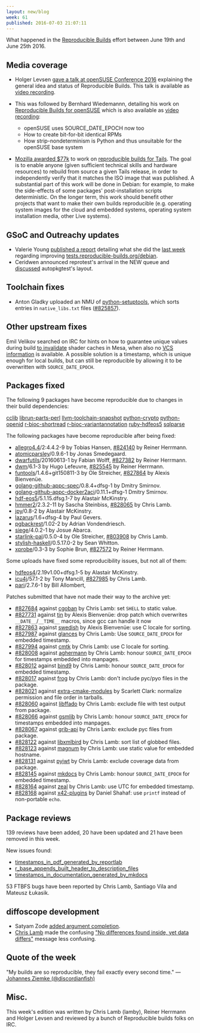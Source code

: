 ```yaml
---
layout: new/blog
week: 61
published: 2016-07-03 21:07:11
---
```


What happened in the [Reproducible
Builds](https://wiki.debian.org/ReproducibleBuilds) effort between June 19th and
June 25th 2016.

Media coverage
--------------

- Holger Levsen [gave a talk at openSUSE Conference 2016](https://events.opensuse.org/conference/oSC16/program/proposal/996) explaining the general idea and status of Reproducible Builds. This talk is available as [video recording](https://cdn.media.ccc.de/events/osc/2016/h264-hd/osc16-996-eng-Reproducible_builds_everywhere_and_beyond_hd.mp4).

- This was followed by Bernhard Wiedemannn, detailing his work on [Reproducible Builds for openSUSE](https://events.opensuse.org/conference/oSC16/program/proposal/838) which is also available as [video recording](https://cdn.media.ccc.de/events/osc/2016/h264-hd/osc16-984-eng-openSUSE_and_SUSE_Linux_Enterprise_hd.mp4):
  - openSUSE uses SOURCE_DATE_EPOCH now too
  - How to create bit-for-bit identical RPMs
  - How strip-nondeterminism is Python and thus unsuitable for the openSUSE base system

- [Mozilla awarded $77k](https://blog.mozilla.org/blog/2016/06/22/mozilla-awards-385000-to-open-source-projects-as-part-of-moss-mission-partners-program/) to work on [reproducible builds for Tails](https://tails.boum.org/blueprint/reproducible_builds/).
  The goal is to enable anyone (given sufficient technical skills and
  hardware resources) to rebuild from source a given Tails release, in
  order to independently verify that it matches the ISO image that
  was published. A substantial part of this work will be done in Debian:
  for example, to make the side-effects of some packages'
  post-installation scripts deterministic. On the longer term, this
  work should benefit other projects that want to make their own
  builds reproducible (e.g. operating system images for the cloud and
  embedded systems, operating system installation media, other Live
  systems).

GSoC and Outreachy updates
--------------------------

- Valerie Young [published a report](http://www.spectranaut.cc/?p=31) detailing what
  she did the <a href="/posts/60">last week</a> regarding improving [tests.reproducible-builds.org/debian](https://tests.reproducible-builds.org/debian/).
- Ceridwen announced reprotest's arrival in the NEW queue and [discussed](https://reproducible.alioth.debian.org/blog/posts/people/ceridwen/reprotest_week4/) autopkgtest's layout.


Toolchain fixes
---------------

 * Anton Gladky uploaded an NMU of [python-setuptools](https://tracker.debian.org/pkg/python-setuptools), which sorts entries in `native_libs.txt` files ([#825857](https://bugs.debian.org/825857)).

Other upstream fixes
--------------------

Emil Velikov searched on IRC for hints on how to guarantee unique values during
build [to invalidate](https://lists.freedesktop.org/archives/mesa-dev/2016-May/118554.html)
shader caches in Mesa, when also no
[VCS information](https://lists.freedesktop.org/archives/mesa-dev/2016-June/120709.html)
is available.  A possible solution is a timestamp, which is unique enough for
local builds, but can still be reproducible by allowing it to be overwritten
with `SOURCE_DATE_EPOCH`.

Packages fixed
--------------

The following 9 packages have become reproducible due to changes in their
build dependencies:

[cclib](https://tracker.debian.org/pkg/cclib)
[librun-parts-perl](https://tracker.debian.org/pkg/librun-parts-perl)
[llvm-toolchain-snapshot](https://tracker.debian.org/pkg/llvm-toolchain-snapshot)
[python-crypto](https://tracker.debian.org/pkg/python-crypto)
[python-openid](https://tracker.debian.org/pkg/python-openid)
[r-bioc-shortread](https://tracker.debian.org/pkg/r-bioc-shortread)
[r-bioc-variantannotation](https://tracker.debian.org/pkg/r-bioc-variantannotation)
[ruby-hdfeos5](https://tracker.debian.org/pkg/ruby-hdfeos5)
[sqlparse](https://tracker.debian.org/pkg/sqlparse)

The following packages have become reproducible after being fixed:

 * [allegro4.4](https://tracker.debian.org/pkg/allegro4.4)/2:4.4.2-9 by Tobias Hansen, [#824140](https://bugs.debian.org/824140) by Reiner Herrmann.
 * [atomicparsley](https://tracker.debian.org/pkg/atomicparsley)/0.9.6-1 by Jonas Smedegaard.
 * [dwarfutils](https://tracker.debian.org/pkg/dwarfutils)/20160613-1 by Fabian Wolff, [#827382](https://bugs.debian.org/827382) by Reiner Herrmann.
 * [dwm](https://tracker.debian.org/pkg/dwm)/6.1-3 by Hugo Lefeuvre, [#825545](https://bugs.debian.org/825545) by Reiner Herrmann.
 * [funtools](https://tracker.debian.org/pkg/funtools)/1.4.6+git150811-3 by Ole Streicher, [#827864](https://bugs.debian.org/827864) by Alexis Bienvenüe.
 * [golang-github-appc-spec](https://tracker.debian.org/pkg/golang-github-appc-spec)/0.8.4+dfsg-1 by Dmitry Smirnov.
 * [golang-github-appc-docker2aci](https://tracker.debian.org/pkg/golang-github-appc-docker2aci)/0.11.1+dfsg-1 Dmitry Smirnov.
 * [hdf-eos5](https://tracker.debian.org/pkg/hdf-eos5)/5.1.15.dfsg.1-7 by Alastair McKinstry.
 * [hmmer2](https://tracker.debian.org/pkg/hmmer2)/2.3.2-11 by Sascha Steinbiss, [#828065](https://bugs.debian.org/828065) by Chris Lamb.
 * [jpy](https://tracker.debian.org/pkg/jpy)/0.8-2 by Alastair McKinstry.
 * [lazarus](https://tracker.debian.org/pkg/lazarus)/1.6+dfsg-4 by Paul Gevers.
 * [pgbackrest](https://tracker.debian.org/pkg/pgbackrest)/1.02-2 by Adrian Vondendriesch.
 * [siege](https://tracker.debian.org/pkg/siege)/4.0.2-1 by Josue Abarca.
 * [starlink-pal](https://tracker.debian.org/pkg/starlink-pal)/0.5.0-4 by Ole Streicher, [#803908](https://bugs.debian.org/803908) by Chris Lamb.
 * [stylish-haskell](https://tracker.debian.org/pkg/stylish-haskell)/0.5.17.0-2 by Sean Whitton.
 * [xprobe](https://tracker.debian.org/pkg/xprobe)/0.3-3 by Sophie Brun, [#827572](https://bugs.debian.org/827572) by Reiner Herrmann.

Some uploads have fixed some reproducibility issues, but not all of them:

 * [hdfeos4](https://tracker.debian.org/pkg/hdfeos4)/2.19v1.00+dfsg.1-5 by Alastair McKinstry.
 * [icu4j](https://tracker.debian.org/pkg/icu4j)/57.1-2 by Tony Mancill, [#827985](https://bugs.debian.org/827985) by Chris Lamb.
 * [pari](https://tracker.debian.org/pkg/pari)/2.7.6-1 by Bill Allombert,

Patches submitted that have not made their way to the archive yet:

 * [#827684](https://bugs.debian.org/827684) against [cgoban](https://tracker.debian.org/pkg/cgoban) by Chris Lamb: set `SHELL` to static value.
 * [#827731](https://bugs.debian.org/827731) against [tin](https://tracker.debian.org/pkg/tin) by Alexis Bienvenüe: drop patch which overwrites `__DATE__`/`__TIME__` macros, since gcc can handle it now
 * [#827863](https://bugs.debian.org/827863) against [swedish](https://tracker.debian.org/pkg/swedish) by Alexis Bienvenüe: use C locale for sorting.
 * [#827987](https://bugs.debian.org/827987) against [glances](https://tracker.debian.org/pkg/glances) by Chris Lamb: Use `SOURCE_DATE_EPOCH` for embedded timestamp.
 * [#827994](https://bugs.debian.org/827994) against [cmtk](https://tracker.debian.org/pkg/cmtk) by Chris Lamb: use C locale for sorting.
 * [#828008](https://bugs.debian.org/828008) against [aghermann](https://tracker.debian.org/pkg/aghermann) by Chris Lamb: honour `SOURCE_DATE_EPOCH` for timestamps embedded into manpages.
 * [#828012](https://bugs.debian.org/828012) against [bind9](https://tracker.debian.org/pkg/bind9) by Chris Lamb: honour `SOURCE_DATE_EPOCH` for embedded timestamp.
 * [#828017](https://bugs.debian.org/828017) against [frog](https://tracker.debian.org/pkg/frog) by Chris Lamb: don't include pyc/pyo files in the package.
 * [#828021](https://bugs.debian.org/828021) against [extra-cmake-modules](https://tracker.debian.org/pkg/extra-cmake-modules) by Scarlett Clark: normalize permission and file order in tarballs.
 * [#828060](https://bugs.debian.org/828060) against [libffado](https://tracker.debian.org/pkg/libffado) by Chris Lamb: exclude file with test output from package.
 * [#828066](https://bugs.debian.org/828066) against [gsmlib](https://tracker.debian.org/pkg/gsmlib) by Chris Lamb: honour `SOURCE_DATE_EPOCH` for timestamps embedded into manpages.
 * [#828067](https://bugs.debian.org/828067) against [grib-api](https://tracker.debian.org/pkg/grib-api) by Chris Lamb: exclude pyc files from package.
 * [#828122](https://bugs.debian.org/828122) against [libxmlbird](https://tracker.debian.org/pkg/libxmlbird) by Chris Lamb: sort list of globbed files.
 * [#828123](https://bugs.debian.org/828123) against [magnum](https://tracker.debian.org/pkg/magnum) by Chris Lamb: use static value for embedded hostname.
 * [#828131](https://bugs.debian.org/828131) against [pyjwt](https://tracker.debian.org/pkg/pyjwt) by Chris Lamb: exclude coverage data from package.
 * [#828145](https://bugs.debian.org/828145) against [mkdocs](https://tracker.debian.org/pkg/mkdocs) by Chris Lamb: honour `SOURCE_DATE_EPOCH` for embedded timestamp.
 * [#828164](https://bugs.debian.org/828164) against [zeal](https://tracker.debian.org/pkg/zeal) by Chris Lamb: use UTC for embedded timestamp.
 * [#828168](https://bugs.debian.org/828168) against [x42-plugins](https://tracker.debian.org/pkg/x42-plugins) by Daniel Shahaf: use `printf` instead of non-portable `echo`.

Package reviews
---------------

139 reviews have been added, 20 have been updated and 21 have been removed in this week.

New issues found:

 * [timestamps_in_pdf_generated_by_reportlab](https://tests.reproducible-builds.org/issues/unstable/timestamps_in_pdf_generated_by_reportlab_issue.html)
 * [r_base_appends_built_header_to_description_files](https://tests.reproducible-builds.org/issues/unstable/r_base_appends_built_header_to_description_files_issue.html)
 * [timestamps_in_documentation_generated_by_mkdocs](https://tests.reproducible-builds.org/issues/unstable/timestamps_in_documentation_generated_by_mkdocs_issue.html)

53 FTBFS bugs have been reported by Chris Lamb, Santiago Vila and Mateusz Łukasik.

diffoscope development
----------------------

 - Satyam Zode [added argument completion](https://bugs.debian.org/826711).
 - [Chris Lamb](https://chris-lamb.co.uk) made the confusing ["No differences found inside, yet data differs"](https://bugs.debian.org/827981) message less confusing.

Quote of the week
-----------------

"My builds are so reproducible, they fail exactly every second time."
  — [Johannes Ziemke (@discordianfish)](https://twitter.com/discordianfish/status/745627442639962112)

Misc.
-----

This week's edition was written by Chris Lamb (lamby), Reiner Herrmann and Holger Levsen and reviewed by a bunch of Reproducible builds folks on IRC.
